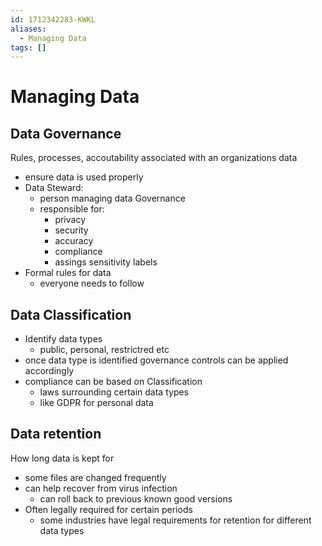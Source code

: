 ```yaml
---
id: 1712342283-KWKL
aliases:
  - Managing Data
tags: []
---
```


# Managing Data

## Data Governance
Rules, processes, accoutability associated with an organizations data
- ensure data is used properly
- Data Steward:
    - person managing data Governance
    - responsible for:
        - privacy 
        - security
        - accuracy
        - compliance
        - assings sensitivity labels
- Formal rules for data
    - everyone needs to follow

## Data Classification
- Identify data types
    - public, personal, restrictred etc
- once data type is identified governance controls can be applied accordingly 
- compliance can be based on Classification
    - laws surrounding certain data types
    - like GDPR for personal data

## Data retention
How long data is kept for 
- some files are changed frequently
- can help recover from virus infection
    - can roll back to previous known good versions
- Often legally required for certain periods
    - some industries have legal requirements for retention for different data types 


